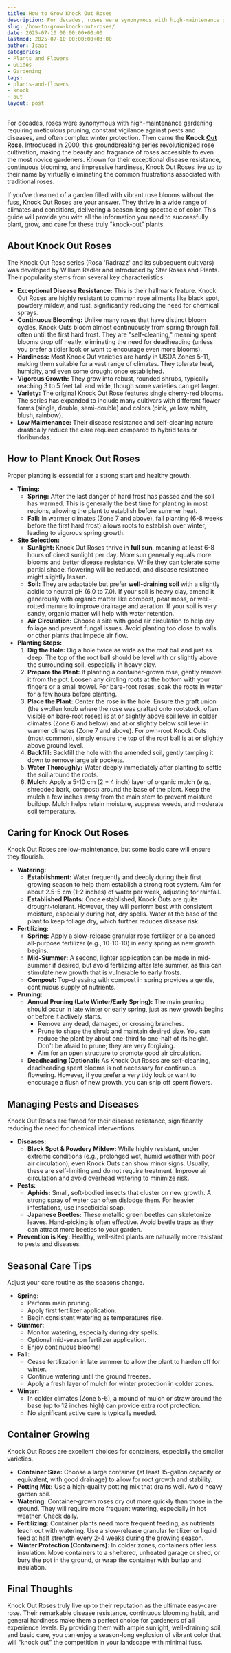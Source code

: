 ```yaml
---
title: How to Grow Knock Out Roses
description: For decades, roses were synonymous with high-maintenance gardening  requiring meticulous pruning, constant vigilance against pests and diseases, and often...
slug: /how-to-grow-knock-out-roses/
date: 2025-07-10 00:00:00+00:00
lastmod: 2025-07-10 00:00:00+03:00
author: Isaac
categories:
- Plants and Flowers
- Guides
- Gardening
tags:
- plants-and-flowers
- knock
- out
layout: post
---
```

For decades, roses were synonymous with high-maintenance gardening  requiring meticulous pruning, constant vigilance against pests and diseases, and often complex winter protection. Then came the **Knock [Out](https://pestpolicy.com/when-do-mosquitoes-come-out/) Rose**. Introduced in 2000, this groundbreaking series revolutionized rose cultivation, making the beauty and fragrance of roses accessible to even the most novice gardeners. Known for their exceptional disease resistance, continuous blooming, and impressive hardiness, Knock Out Roses live up to their name by virtually eliminating the common frustrations associated with traditional roses.

If you've dreamed of a garden filled with vibrant rose blooms without the fuss, Knock Out Roses are your answer. They thrive in a wide range of climates and conditions, delivering a season-long spectacle of color. This guide will provide you with all the information you need to successfully plant, grow, and care for these truly "knock-out" plants.

## About Knock Out Roses

The Knock Out Rose series (Rosa 'Radrazz' and its subsequent cultivars) was developed by William Radler and introduced by Star Roses and Plants. Their popularity stems from several key characteristics:

* **Exceptional Disease Resistance:** This is their hallmark feature. Knock Out Roses are highly resistant to common rose ailments like black spot, powdery mildew, and rust, significantly reducing the need for chemical sprays.
* **Continuous Blooming:** Unlike many roses that have distinct bloom cycles, Knock Outs bloom almost continuously from spring through fall, often until the first hard frost. They are "self-cleaning," meaning spent blooms drop off neatly, eliminating the need for deadheading (unless you prefer a tidier look or want to encourage even more blooms).
* **Hardiness:** Most Knock Out varieties are hardy in USDA Zones 5-11, making them suitable for a vast range of climates. They tolerate heat, humidity, and even some drought once established.
* **Vigorous Growth:** They grow into robust, rounded shrubs, typically reaching 3 to 5 feet tall and wide, though some varieties can get larger.
* **Variety:** The original Knock Out Rose features single cherry-red blooms. The series has expanded to include many cultivars with different flower forms (single, double, semi-double) and colors (pink, yellow, white, blush, rainbow).
* **Low Maintenance:** Their disease resistance and self-cleaning nature drastically reduce the care required compared to hybrid teas or floribundas.

## How to Plant Knock Out Roses

Proper planting is essential for a strong start and healthy growth.

* **Timing:**
    * **Spring:** After the last danger of hard frost has passed and the soil has warmed. This is generally the best time for planting in most regions, allowing the plant to establish before summer heat.
    * **Fall:** In warmer climates (Zone 7 and above), fall planting (6-8 weeks before the first hard frost) allows roots to establish over winter, leading to vigorous spring growth.
* **Site Selection:**
    * **Sunlight:** Knock Out Roses thrive in **full sun**, meaning at least 6-8 hours of direct sunlight per day. More sun generally equals more blooms and better disease resistance. While they can tolerate some partial shade, flowering will be reduced, and disease resistance might slightly lessen.
    * **Soil:** They are adaptable but prefer **well-draining soil** with a slightly acidic to neutral pH ($6.0$ to $7.0$). If your soil is heavy clay, amend it generously with organic matter like compost, peat moss, or well-rotted manure to improve drainage and aeration. If your soil is very sandy, organic matter will help with water retention.
    * **Air Circulation:** Choose a site with good air circulation to help dry foliage and prevent fungal issues. Avoid planting too close to walls or other plants that impede air flow.
* **Planting Steps:**
    1.  **Dig the Hole:** Dig a hole twice as wide as the root ball and just as deep. The top of the root ball should be level with or slightly above the surrounding soil, especially in heavy clay.
    2.  **Prepare the Plant:** If planting a container-grown rose, gently remove it from the pot. Loosen any circling roots at the bottom with your fingers or a small trowel. For bare-root roses, soak the roots in water for a few hours before planting.
    3.  **Place the Plant:** Center the rose in the hole. Ensure the graft union (the swollen knob where the rose was grafted onto rootstock, often visible on bare-root roses) is at or slightly above soil level in colder climates (Zone 6 and below) and at or slightly below soil level in warmer climates (Zone 7 and above). For own-root Knock Outs (most common), simply ensure the top of the root ball is at or slightly above ground level.
    4.  **Backfill:** Backfill the hole with the amended soil, gently tamping it down to remove large air pockets.
    5.  **Water Thoroughly:** Water deeply immediately after planting to settle the soil around the roots.
    6.  **Mulch:** Apply a 5-10 cm ($2-4$ inch) layer of organic mulch (e.g., shredded bark, compost) around the base of the plant. Keep the mulch a few inches away from the main stem to prevent moisture buildup. Mulch helps retain moisture, suppress weeds, and moderate soil temperature.

## Caring for Knock Out Roses

Knock Out Roses are low-maintenance, but some basic care will ensure they flourish.

* **Watering:**
    * **Establishment:** Water frequently and deeply during their first growing season to help them establish a strong root system. Aim for about 2.5-5 cm (1-2 inches) of water per week, adjusting for rainfall.
    * **Established Plants:** Once established, Knock Outs are quite drought-tolerant. However, they will perform best with consistent moisture, especially during hot, dry spells. Water at the base of the plant to keep foliage dry, which further reduces disease risk.
* **Fertilizing:**
    * **Spring:** Apply a slow-release granular rose fertilizer or a balanced all-purpose fertilizer (e.g., 10-10-10) in early spring as new growth begins.
    * **Mid-Summer:** A second, lighter application can be made in mid-summer if desired, but avoid fertilizing after late summer, as this can stimulate new growth that is vulnerable to early frosts.
    * **Compost:** Top-dressing with compost in spring provides a gentle, continuous supply of nutrients.
* **Pruning:**
    * **Annual Pruning (Late Winter/Early Spring):** The main pruning should occur in late winter or early spring, just as new growth begins or before it actively starts.
        * Remove any dead, damaged, or crossing branches.
        * Prune to shape the shrub and maintain desired size. You can reduce the plant by about one-third to one-half of its height. Don't be afraid to prune; they are very forgiving.
        * Aim for an open structure to promote good air circulation.
    * **Deadheading (Optional):** As Knock Out Roses are self-cleaning, deadheading spent blooms is not necessary for continuous flowering. However, if you prefer a very tidy look or want to encourage a flush of new growth, you can snip off spent flowers.

## Managing Pests and Diseases

Knock Out Roses are famed for their disease resistance, significantly reducing the need for chemical interventions.

* **Diseases:**
    * **Black Spot & Powdery Mildew:** While highly resistant, under extreme conditions (e.g., prolonged wet, humid weather with poor air circulation), even Knock Outs can show minor signs. Usually, these are self-limiting and do not require treatment. Improve air circulation and avoid overhead watering to minimize risk.
* **Pests:**
    * **Aphids:** Small, soft-bodied insects that cluster on new growth. A strong spray of water can often dislodge them. For heavier infestations, use insecticidal soap.
    * **Japanese Beetles:** These metallic green beetles can skeletonize leaves. Hand-picking is often effective. Avoid beetle traps as they can attract more beetles to your garden.
* **Prevention is Key:** Healthy, well-sited plants are naturally more resistant to pests and diseases.

## Seasonal Care Tips

Adjust your care routine as the seasons change.

* **Spring:**
    * Perform main pruning.
    * Apply first fertilizer application.
    * Begin consistent watering as temperatures rise.
* **Summer:**
    * Monitor watering, especially during dry spells.
    * Optional mid-season fertilizer application.
    * Enjoy continuous blooms!
* **Fall:**
    * Cease fertilization in late summer to allow the plant to harden off for winter.
    * Continue watering until the ground freezes.
    * Apply a fresh layer of mulch for winter protection in colder zones.
* **Winter:**
    * In colder climates (Zone 5-6), a mound of mulch or straw around the base (up to 12 inches high) can provide extra root protection.
    * No significant active care is typically needed.

## Container Growing

Knock Out Roses are excellent choices for containers, especially the smaller varieties.

* **Container Size:** Choose a large container (at least 15-gallon capacity or equivalent, with good drainage) to allow for root growth and stability.
* **Potting Mix:** Use a high-quality potting mix that drains well. Avoid heavy garden soil.
* **Watering:** Container-grown roses dry out more quickly than those in the ground. They will require more frequent watering, especially in hot weather. Check daily.
* **Fertilizing:** Container plants need more frequent feeding, as nutrients leach out with watering. Use a slow-release granular fertilizer or liquid feed at half strength every 2-4 weeks during the growing season.
* **Winter Protection (Containers):** In colder zones, containers offer less insulation. Move containers to a sheltered, unheated garage or shed, or bury the pot in the ground, or wrap the container with burlap and insulation.

## Final Thoughts

Knock Out Roses truly live up to their reputation as the ultimate easy-care rose. Their remarkable disease resistance, continuous blooming habit, and general hardiness make them a perfect choice for gardeners of all experience levels. By providing them with ample sunlight, well-draining soil, and basic care, you can enjoy a season-long explosion of vibrant color that will "knock out" the competition in your landscape with minimal fuss.